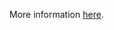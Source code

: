 More information [here](https://docs.prismacloud.io/en/enterprise-edition/policy-reference/azure-policies/azure-general-policies/ensure-that-azure-defender-is-set-to-on-for-sql-servers-on-machines).
